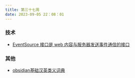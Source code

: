 ```yaml
---
title: 第三十七周
date: 2023-09-05 22：08：01
---
```


### 技术
- [EventSource 接口是 web 内容与服务器发送事件通信的接口](https://developer.mozilla.org/zh-CN/docs/Web/API/EventSource)
### 其他

- [obsidian基础汉英类义词典](https://publish.obsidian.md/thesaurus/%E8%8B%B1%E8%AF%AD%E8%AF%8D%E4%B9%89%E5%88%86%E7%B1%BB%E6%95%B0%E6%8D%AE%E5%BA%93%EF%BC%88%E5%A4%A7%E5%AD%A6%E7%89%88%EF%BC%89/00%E6%80%BB%E7%9B%AE%E5%BD%95/000%E6%80%BB%E7%9B%AE%E5%BD%95%E5%85%A8%E8%A7%88)
